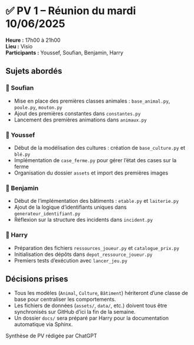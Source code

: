 # ✅ PV 1 – Réunion du mardi 10/06/2025

**Heure :** 17h00 à 21h00  
**Lieu :** Visio  
**Participants :** Youssef, Soufian, Benjamin, Harry  

## Sujets abordés

### 🔹 Soufian
- Mise en place des premières classes animales : `base_animal.py`, `poule.py`, `mouton.py`
- Ajout des premières constantes dans `constantes.py`
- Lancement des premières animations dans `animaux.py`

### 🔹 Youssef
- Début de la modélisation des cultures : création de `base_culture.py` et `blé.py`
- Implémentation de `case_ferme.py` pour gérer l’état des cases sur la ferme
- Organisation du dossier `assets` et import des premières images

### 🔹 Benjamin
- Début de l’implémentation des bâtiments : `etable.py` et `laiterie.py`
- Ajout de la logique d’identifiants uniques dans `generateur_identifiant.py`
- Réflexion sur la structure des incidents dans `incident.py`

### 🔹 Harry
- Préparation des fichiers `ressources_joueur.py` et `catalogue_prix.py`
- Initialisation des dépôts dans `depot_ressource_joueur.py`
- Premiers tests d’exécution avec `lancer_jeu.py`

## Décisions prises
- Tous les modèles (`Animal`, `Culture`, `Bâtiment`) hériteront d’une classe de base pour centraliser les comportements.
- Les fichiers de données (`assets/`, `data/`, etc.) doivent tous être synchronisés sur GitHub d’ici la fin de la semaine.
- Un dossier `docs/` sera préparé par Harry pour la documentation automatique via Sphinx.

Synthèse de PV rédigée par ChatGPT